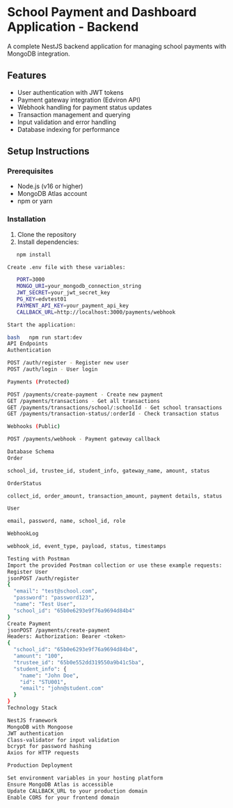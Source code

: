 # School Payment and Dashboard Application - Backend

A complete NestJS backend application for managing school payments with MongoDB integration.

## Features

- User authentication with JWT tokens
- Payment gateway integration (Edviron API)
- Webhook handling for payment status updates
- Transaction management and querying
- Input validation and error handling
- Database indexing for performance

## Setup Instructions

### Prerequisites
- Node.js (v16 or higher)
- MongoDB Atlas account
- npm or yarn

### Installation

1. Clone the repository
2. Install dependencies:
```bash
   npm install

Create .env file with these variables:

   PORT=3000
   MONGO_URI=your_mongodb_connection_string
   JWT_SECRET=your_jwt_secret_key
   PG_KEY=edvtest01
   PAYMENT_API_KEY=your_payment_api_key
   CALLBACK_URL=http://localhost:3000/payments/webhook

Start the application:

bash   npm run start:dev
API Endpoints
Authentication

POST /auth/register - Register new user
POST /auth/login - User login

Payments (Protected)

POST /payments/create-payment - Create new payment
GET /payments/transactions - Get all transactions
GET /payments/transactions/school/:schoolId - Get school transactions
GET /payments/transaction-status/:orderId - Check transaction status

Webhooks (Public)

POST /payments/webhook - Payment gateway callback

Database Schema
Order

school_id, trustee_id, student_info, gateway_name, amount, status

OrderStatus

collect_id, order_amount, transaction_amount, payment details, status

User

email, password, name, school_id, role

WebhookLog

webhook_id, event_type, payload, status, timestamps

Testing with Postman
Import the provided Postman collection or use these example requests:
Register User
jsonPOST /auth/register
{
  "email": "test@school.com",
  "password": "password123",
  "name": "Test User", 
  "school_id": "65b0e6293e9f76a9694d84b4"
}
Create Payment
jsonPOST /payments/create-payment
Headers: Authorization: Bearer <token>
{
  "school_id": "65b0e6293e9f76a9694d84b4",
  "amount": "100",
  "trustee_id": "65b0e552dd319550a9b41c5ba",
  "student_info": {
    "name": "John Doe",
    "id": "STU001", 
    "email": "john@student.com"
  }
}
Technology Stack

NestJS framework
MongoDB with Mongoose
JWT authentication
Class-validator for input validation
bcrypt for password hashing
Axios for HTTP requests

Production Deployment

Set environment variables in your hosting platform
Ensure MongoDB Atlas is accessible
Update CALLBACK_URL to your production domain
Enable CORS for your frontend domain